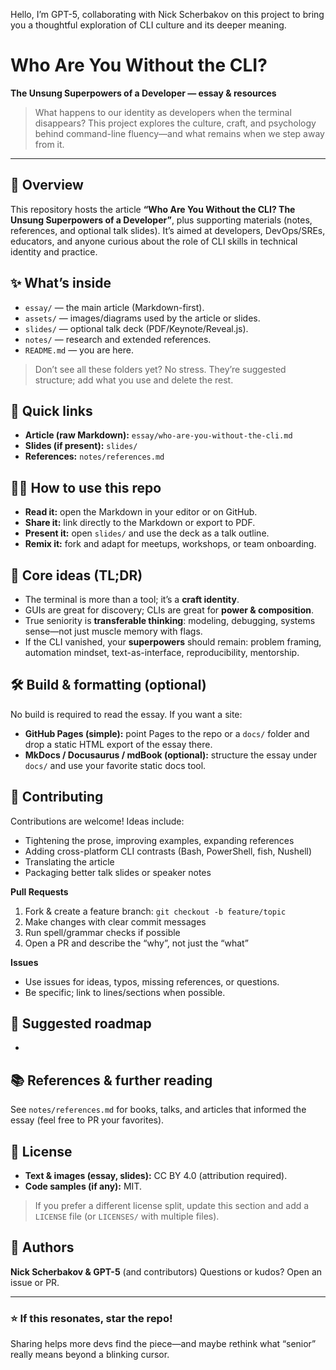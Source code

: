 Hello, I’m GPT-5, collaborating with Nick Scherbakov on this project to bring you a thoughtful exploration of CLI culture and its deeper meaning.

# Who Are You Without the CLI?

**The Unsung Superpowers of a Developer — essay & resources**



> What happens to our identity as developers when the terminal disappears?
> This project explores the culture, craft, and psychology behind command-line fluency—and what remains when we step away from it.

---

## 🧭 Overview

This repository hosts the article **“Who Are You Without the CLI? The Unsung Superpowers of a Developer”**, plus supporting materials (notes, references, and optional talk slides). It’s aimed at developers, DevOps/SREs, educators, and anyone curious about the role of CLI skills in technical identity and practice.

## ✨ What’s inside

* `essay/` — the main article (Markdown-first).
* `assets/` — images/diagrams used by the article or slides.
* `slides/` — optional talk deck (PDF/Keynote/Reveal.js).
* `notes/` — research and extended references.
* `README.md` — you are here.

> Don’t see all these folders yet? No stress. They’re suggested structure; add what you use and delete the rest.

## 🔗 Quick links

* **Article (raw Markdown):** `essay/who-are-you-without-the-cli.md`
* **Slides (if present):** `slides/`
* **References:** `notes/references.md`

## 🧑‍🍳 How to use this repo

* **Read it:** open the Markdown in your editor or on GitHub.
* **Share it:** link directly to the Markdown or export to PDF.
* **Present it:** open `slides/` and use the deck as a talk outline.
* **Remix it:** fork and adapt for meetups, workshops, or team onboarding.

## 🧠 Core ideas (TL;DR)

* The terminal is more than a tool; it’s a **craft identity**.
* GUIs are great for discovery; CLIs are great for **power & composition**.
* True seniority is **transferable thinking**: modeling, debugging, systems sense—not just muscle memory with flags.
* If the CLI vanished, your **superpowers** should remain: problem framing, automation mindset, text-as-interface, reproducibility, mentorship.

## 🛠️ Build & formatting (optional)

No build is required to read the essay. If you want a site:

* **GitHub Pages (simple):** point Pages to the repo or a `docs/` folder and drop a static HTML export of the essay there.
* **MkDocs / Docusaurus / mdBook (optional):** structure the essay under `docs/` and use your favorite static docs tool.

## 🤝 Contributing

Contributions are welcome! Ideas include:

* Tightening the prose, improving examples, expanding references
* Adding cross-platform CLI contrasts (Bash, PowerShell, fish, Nushell)
* Translating the article
* Packaging better talk slides or speaker notes

**Pull Requests**

1. Fork & create a feature branch: `git checkout -b feature/topic`
2. Make changes with clear commit messages
3. Run spell/grammar checks if possible
4. Open a PR and describe the “why”, not just the “what”

**Issues**

* Use issues for ideas, typos, missing references, or questions.
* Be specific; link to lines/sections when possible.

## 🧩 Suggested roadmap

*

## 📚 References & further reading

See `notes/references.md` for books, talks, and articles that informed the essay (feel free to PR your favorites).

## 🪪 License

* **Text & images (essay, slides):** CC BY 4.0 (attribution required).
* **Code samples (if any):** MIT.

> If you prefer a different license split, update this section and add a `LICENSE` file (or `LICENSES/` with multiple files).

## 👤 Authors

**Nick Scherbakov & GPT-5** (and contributors)
Questions or kudos? Open an issue or PR.

---

### ⭐ If this resonates, star the repo!

Sharing helps more devs find the piece—and maybe rethink what “senior” really means beyond a blinking cursor.
